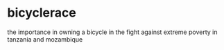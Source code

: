 # bicyclerace
the importance in owning a bicycle in the fight against extreme poverty in tanzania and mozambique
